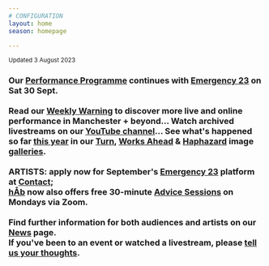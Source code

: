 ```yaml
---
# CONFIGURATION
layout: home
season: homepage

---
```

<small>Updated 3 August 2023</small>        
### Our [Performance Programme](/current/2023) continues with [Emergency 23](/hab/emergency) on Sat 30 Sept.<br><br>Read our <a href="https://wordofwarning.posthaven.com" target="_blank">Weekly Warning</a> to discover more live and online performance in Manchester + beyond… Watch archived livestreams on our <a href="https://youtube.com/@warnmcr" target="_blank">YouTube channel</a>… See what's happened so far [this year](/current/2023) in our [Turn](/galleries/2023-turn), [Works Ahead](/galleries/2023-worksahead) & [Haphazard](/galleries/2023-haphazard) image [galleries](/galleries).<br><br>ARTISTS: apply now for September's [Emergency 23](/hab/emergency) platform at <a href="https://contactmcr.com" target="_blank">Contact</a>;<br>[hÅb](/hab) now also offers free 30-minute [Advice Sessions](/hab/advice) on Mondays via Zoom.<br><br>Find further information for both audiences and artists on our [News](/news) page.<br>If you've been to an event or watched a livestream, please <a href="http://bit.ly/warnmcrfeedback" target="_blank">tell us your thoughts</a>.
